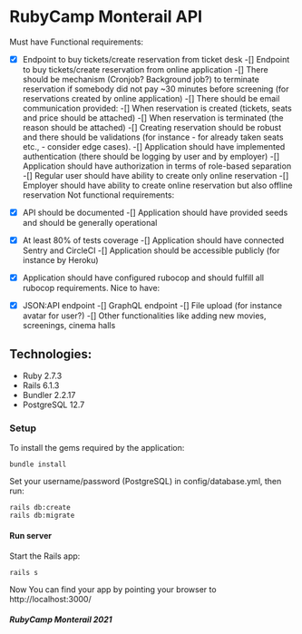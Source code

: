 # RubyCamp Monterail API

Must have
Functional requirements:

-[x] Endpoint to buy tickets/create reservation from ticket desk
-[] Endpoint to buy tickets/create reservation from online application
-[] There should be mechanism (Cronjob? Background job?) to terminate reservation if somebody did not pay ~30 minutes before screening (for reservations created by online application)
-[] There should be email communication provided:
-[] When reservation is created (tickets, seats and price should be attached)
-[] When reservation is terminated (the reason should be attached)
-[] Creating reservation should be robust and there should be validations (for instance - for already taken seats etc., - consider edge cases).
-[] Application should have implemented authentication (there should be logging by user and by employer)
-[] Application should have authorization in terms of role-based separation
-[] Regular user should have ability to create only online reservation
-[] Employer should have ability to create online reservation but also offline reservation
Not functional requirements:

-[x] API should be documented
-[] Application should have provided seeds and should be generally operational
-[x] At least 80% of tests coverage
-[] Application should have connected Sentry and CircleCI
-[] Application should be accessible publicly (for instance by Heroku)
-[x] Application should have configured rubocop and should fulfill all rubocop requirements.
Nice to have:

-[x] JSON:API endpoint
-[] GraphQL endpoint
-[] File upload (for instance avatar for user?)
-[] Other functionalities like adding new movies, screenings, cinema halls

## Technologies:
- Ruby 2.7.3
- Rails 6.1.3
- Bundler 2.2.17
- PostgreSQL 12.7

### Setup
To install the gems required by the application:
```
bundle install
```

Set your username/password (PostgreSQL) in config/database.yml, then run:
```
rails db:create
rails db:migrate
```

#### Run server
Start the Rails app:
```
rails s
```
Now You can find your app by pointing your browser to http://localhost:3000/

##### RubyCamp Monterail 2021
